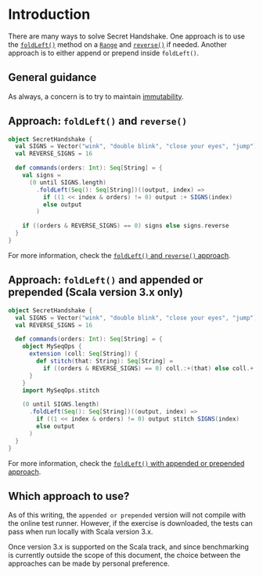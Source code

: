 # Introduction

There are many ways to solve Secret Handshake.
One approach is to use the [`foldLeft()`][foldleft] method on a [`Range`][range] and [`reverse()`][reverse] if needed.
Another approach is to either append or prepend inside `foldLeft()`.

## General guidance

As always, a concern is to try to maintain [immutability][immutability].

## Approach: `foldLeft()` and `reverse()`

```scala
object SecretHandshake {
  val SIGNS = Vector("wink", "double blink", "close your eyes", "jump")
  val REVERSE_SIGNS = 16

  def commands(orders: Int): Seq[String] = {
    val signs =
      (0 until SIGNS.length)
        .foldLeft(Seq(): Seq[String])((output, index) =>
          if ((1 << index & orders) != 0) output :+ SIGNS(index)
          else output
        )

    if ((orders & REVERSE_SIGNS) == 0) signs else signs.reverse
  }
}
```

For more information, check the [`foldLeft()` and `reverse()` approach][approach-foldleft-and-reverse].

## Approach: `foldLeft()` and appended or prepended (Scala version 3.x only)

```scala
object SecretHandshake {
  val SIGNS = Vector("wink", "double blink", "close your eyes", "jump")
  val REVERSE_SIGNS = 16

  def commands(orders: Int): Seq[String] = {
    object MySeqOps {
      extension (coll: Seq[String]) {
        def stitch(that: String): Seq[String] =
          if ((orders & REVERSE_SIGNS) == 0) coll.:+(that) else coll.+:(that)
      }
    }
    import MySeqOps.stitch

    (0 until SIGNS.length)
      .foldLeft(Seq(): Seq[String])((output, index) =>
        if ((1 << index & orders) != 0) output stitch SIGNS(index)
        else output
      )
  }
}
```

For more information, check the [`foldLeft()` with appended or prepended approach][approach-foldleft-with-appended-or-prepended].

## Which approach to use?

As of this writing, the `appended or prepended` version will not compile with the online test runner.
However, if the exercise is downloaded, the tests can pass when run locally with Scala version 3.x.

Once version 3.x is supported on the Scala track, and since benchmarking is currently outside the scope of this document,
the choice between the approaches can be made by personal preference.

[range]: https://www.scala-lang.org/api/2.12.x/scala/collection/immutable/Range.html
[foldleft]: https://www.scala-lang.org/api/2.12.7/scala/collection/immutable/StringOps.html#foldLeft[B](z:B)(op:(B,A)=%3EB):B
[reverse]: https://www.scala-lang.org/api/2.12.x/scala/collection/immutable/Seq.html#reverse:Repr
[immutability]: https://alvinalexander.com/scala/scala-idiom-immutable-code-functional-programming-immutability/
[approach-foldleft-and-reverse]: https://exercism.org/tracks/scala/exercises/secret-handshake/approaches/foldleft-and-reverse
[approach-foldleft-with-appended-or-prepended]: https://exercism.org/tracks/scala/exercises/secret-handshake/approaches/foldleft-with-appended-or-prepended
